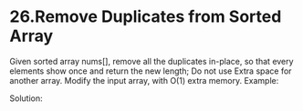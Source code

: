 # 26.Remove Duplicates from Sorted Array

Given sorted array nums[], remove all the duplicates in-place, so that every elements show once and return the new length;
Do not use Extra space for another array. Modify the input array, with O(1) extra memory.
Example:

Solution: